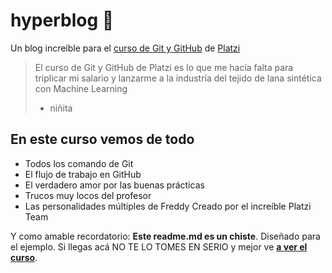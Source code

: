 # hyperblog 💚
Un blog increíble para el [curso de Git y GitHub](https://platzi.com/clases/git-github/ "curso de Git y GitHub") de [Platzi](https://platzi.com/ "Platzi") 
>El curso de Git y GitHub de Platzi es lo que me hacía falta para triplicar mi salario y lanzarme a la industría del tejido de lana sintética con Machine Learning
> - niñita 

## En este curso vemos de todo
* Todos los comando de Git
* El flujo de trabajo en GitHub 
* El verdadero amor por las buenas prácticas
* Trucos muy locos del profesor 
* Las personalidades múltiples de Freddy
Creado por el increíble Platzi Team 

Y como amable recordatorio: **Este readme.md es un chiste**. Diseñado para el ejemplo. Si llegas acá NO TE LO TOMES EN SERIO y mejor ve [**a ver el curso**](https://platzi.com/clases/git-github/ "a ver el curso").